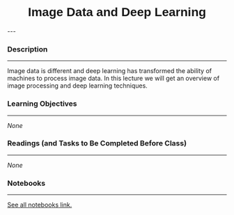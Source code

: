 <h1  style="font-family:  Verdana,  Geneva,  sans-serif;  text-align:center">Image  Data  and  Deep  Learning</h1> 
--- 
 
###  Description 
--- 
 
Image  data  is  different  and  deep  learning  has  transformed  the  ability  of  machines  to  process  image  data.  In  this  lecture  we  will  get  an  overview  of  image  processing  and  deep  learning  techniques.   
 
###  Learning  Objectives 
---   
 
*None* 
 
###  Readings  (and  Tasks  to  Be  Completed  Before  Class) 
--- 
 
*None* 
 
###  Notebooks 
--- 
[See  all  notebooks  link.](https://rpi.analyticsdojo.com/notebooks/index.html) 

